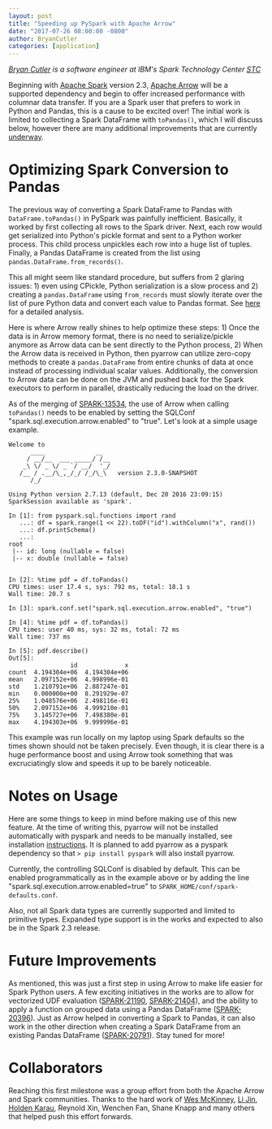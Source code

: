 ```yaml
---
layout: post
title: "Speeding up PySpark with Apache Arrow"
date: "2017-07-26 08:00:00 -0800"
author: BryanCutler
categories: [application]
---
```

<!--
{% comment %}
Licensed to the Apache Software Foundation (ASF) under one or more
contributor license agreements.  See the NOTICE file distributed with
this work for additional information regarding copyright ownership.
The ASF licenses this file to you under the Apache License, Version 2.0
(the "License"); you may not use this file except in compliance with
the License.  You may obtain a copy of the License at

http://www.apache.org/licenses/LICENSE-2.0

Unless required by applicable law or agreed to in writing, software
distributed under the License is distributed on an "AS IS" BASIS,
WITHOUT WARRANTIES OR CONDITIONS OF ANY KIND, either express or implied.
See the License for the specific language governing permissions and
limitations under the License.
{% endcomment %}
-->

*[Bryan Cutler][11] is a software engineer at IBM's Spark Technology Center [STC][12]*

Beginning with [Apache Spark][1] version 2.3, [Apache Arrow][2] will be a supported
dependency and begin to offer increased performance with columnar data transfer.
If you are a Spark user that prefers to work in Python and Pandas, this is a cause
to be excited over! The initial work is limited to collecting a Spark DataFrame
with `toPandas()`, which I will discuss below, however there are many additional
improvements that are currently [underway][3].

# Optimizing Spark Conversion to Pandas

The previous way of converting a Spark DataFrame to Pandas with `DataFrame.toPandas()`
in PySpark was painfully inefficient. Basically, it worked by first collecting all
rows to the Spark driver. Next, each row would get serialized into Python's pickle
format and sent to a Python worker process. This child process unpickles each row into
a huge list of tuples. Finally, a Pandas DataFrame is created from the list using
`pandas.DataFrame.from_records()`.

This all might seem like standard procedure, but suffers from 2 glaring issues: 1)
even using CPickle, Python serialization is a slow process and 2) creating
a `pandas.DataFrame` using `from_records` must slowly iterate over the list of pure
Python data and convert each value to Pandas format. See [here][4] for a detailed
analysis.

Here is where Arrow really shines to help optimize these steps: 1) Once the data is
in Arrow memory format, there is no need to serialize/pickle anymore as Arrow data can
be sent directly to the Python process, 2) When the Arrow data is received in Python,
then pyarrow can utilize zero-copy methods to create a `pandas.DataFrame` from entire
chunks of data at once instead of processing individual scalar values. Additionally,
the conversion to Arrow data can be done on the JVM and pushed back for the Spark
executors to perform in parallel, drastically reducing the load on the driver.

As of the merging of [SPARK-13534][5], the use of Arrow when calling `toPandas()`
needs to be enabled by setting the SQLConf "spark.sql.execution.arrow.enabled" to
"true".  Let's look at a simple usage example.

```
Welcome to
      ____              __
     / __/__  ___ _____/ /__
    _\ \/ _ \/ _ `/ __/  '_/
   /__ / .__/\_,_/_/ /_/\_\   version 2.3.0-SNAPSHOT
      /_/

Using Python version 2.7.13 (default, Dec 20 2016 23:09:15)
SparkSession available as 'spark'.

In [1]: from pyspark.sql.functions import rand
   ...: df = spark.range(1 << 22).toDF("id").withColumn("x", rand())
   ...: df.printSchema()
   ...: 
root
 |-- id: long (nullable = false)
 |-- x: double (nullable = false)


In [2]: %time pdf = df.toPandas()
CPU times: user 17.4 s, sys: 792 ms, total: 18.1 s
Wall time: 20.7 s

In [3]: spark.conf.set("spark.sql.execution.arrow.enabled", "true")

In [4]: %time pdf = df.toPandas()
CPU times: user 40 ms, sys: 32 ms, total: 72 ms                                 
Wall time: 737 ms

In [5]: pdf.describe()
Out[5]: 
                 id             x
count  4.194304e+06  4.194304e+06
mean   2.097152e+06  4.998996e-01
std    1.210791e+06  2.887247e-01
min    0.000000e+00  8.291929e-07
25%    1.048576e+06  2.498116e-01
50%    2.097152e+06  4.999210e-01
75%    3.145727e+06  7.498380e-01
max    4.194303e+06  9.999996e-01
```

This example was run locally on my laptop using Spark defaults so the times
shown should not be taken precisely. Even though, it is clear there is a huge
performance boost and using Arrow took something that was excruciatingly slow
and speeds it up to be barely noticeable.

# Notes on Usage

Here are some things to keep in mind before making use of this new feature. At
the time of writing this, pyarrow will not be installed automatically with
pyspark and needs to be manually installed, see installation [instructions][6].
It is planned to add pyarrow as a pyspark dependency so that 
`> pip install pyspark` will also install pyarrow.

Currently, the controlling SQLConf is disabled by default. This can be enabled
programmatically as in the example above or by adding the line
"spark.sql.execution.arrow.enabled=true" to `SPARK_HOME/conf/spark-defaults.conf`.

Also, not all Spark data types are currently supported and limited to primitive
types. Expanded type support is in the works and expected to also be in the Spark
2.3 release.

# Future Improvements

As mentioned, this was just a first step in using Arrow to make life easier for
Spark Python users. A few exciting initiatives in the works are to allow for
vectorized UDF evaluation ([SPARK-21190][7], [SPARK-21404][8]), and the ability
to apply a function on grouped data using a Pandas DataFrame ([SPARK-20396][9]).
Just as Arrow helped in converting a Spark to Pandas, it can also work in the
other direction when creating a Spark DataFrame from an existing Pandas
DataFrame ([SPARK-20791][10]). Stay tuned for more!

# Collaborators

Reaching this first milestone was a group effort from both the Apache Arrow and
Spark communities. Thanks to the hard work of [Wes McKinney][13], [Li Jin][14],
[Holden Karau][15], Reynold Xin, Wenchen Fan, Shane Knapp and many others that
helped push this effort forwards.

[1]: https://spark.apache.org/
[2]: https://arrow.apache.org/
[3]: https://issues.apache.org/jira/issues/?filter=12335725&jql=project%20%3D%20SPARK%20AND%20status%20in%20(Open%2C%20%22In%20Progress%22%2C%20Reopened)%20AND%20text%20~%20%22arrow%22%20ORDER%20BY%20createdDate%20DESC
[4]: https://gist.github.com/wesm/0cb5531b1c2e346a0007
[5]: https://issues.apache.org/jira/browse/SPARK-13534
[6]: https://github.com/apache/arrow/blob/master/site/install.md
[7]: https://issues.apache.org/jira/browse/SPARK-21190
[8]: https://issues.apache.org/jira/browse/SPARK-21404
[9]: https://issues.apache.org/jira/browse/SPARK-20396
[10]: https://issues.apache.org/jira/browse/SPARK-20791
[11]: https://github.com/BryanCutler
[12]: http://www.spark.tc/
[13]: https://github.com/wesm
[14]: https://github.com/icexelloss
[15]: https://github.com/holdenk
